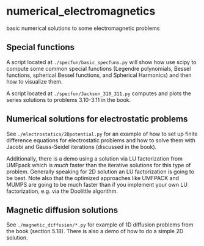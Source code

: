 # numerical_electromagnetics
basic numerical solutions to some electromagnetic problems

## Special functions

A script located at ```./specfun/basic_specfuns.py``` will show how use scipy to compute some common special functions (Legendre polynomials, Bessel functions, spherical Bessel functions, and Spherical Harmonics) and then how to visualize them.  

A script located at ```./specfun/Jackson_310_311.py``` computes and plots the series solutions to problems 3.10-3.11 in the book.

## Numerical solutions for electrostatic problems

See ```./electrostatics/2Dpotential.py``` for an example of how to set up finite difference equations for electrostatic problems and how to solve them with Jacobi and Gauss-Seidel iterations (discussed in the book).  

Additionally, there is a demo using a solution via LU factorization from UMFpack which is *much* faster than the iterative solutions for this type of problem.  Generally speaking for 2D solution an LU factorization is going to be best.  Note also that the optimized approaches like UMFPACK and MUMPS are going to be much faster than if you implement your own LU factorization, e.g. via the Doolittle algorithm.  

## Magnetic diffusion solutions

See ``` ./magnetic_diffusion/*.py ``` for example of 1D diffusion problems from the book (section 5.18).  There is also a demo of how to do a simple 2D solution.  
